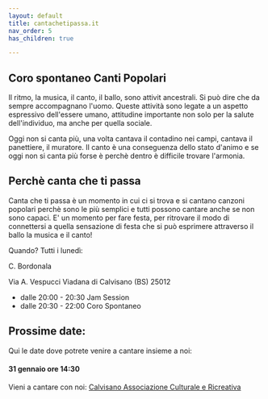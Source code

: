 ```yaml
---
layout: default
title: cantachetipassa.it
nav_order: 5
has_children: true

---
```



## Coro spontaneo Canti Popolari 

Il ritmo, la musica, il canto, il ballo, sono attivit ancestrali. Si può dire che da sempre accompagnano l'uomo. Queste attività sono legate a un aspetto espressivo dell'essere umano, attitudine importante non solo per la salute dell'individuo, ma anche per quella sociale.

Oggi non si canta più, una volta cantava il contadino nei campi, cantava il panettiere, il muratore. Il canto è una conseguenza dello stato d'animo e se oggi non si canta più forse è perchè dentro è difficile trovare l'armonia.

## Perchè  canta che ti passa

Canta che ti passa è un momento in cui ci si trova e si cantano canzoni popolari perchè sono le più semplici e tutti possono cantare anche se non sono capaci. 
E'  un momento per fare festa, per ritrovare il modo di connettersi a quella sensazione di festa che si può esprimere attraverso il ballo la musica  e il canto!


Quando? Tutti i lunedì:

C. Bordonala

Via A. Vespucci
Viadana di Calvisano 
(BS) 25012 

- dalle 20:00 - 20:30 Jam Session
- dalle 20:30 - 22:00 Coro Spontaneo


## Prossime date:

Qui le date dove potrete venire a cantare insieme a noi:

#### 31 gennaio ore 14:30

Vieni a cantare con noi: <a href="https://g.co/kgs/FGuUpht" target="_blank">Calvisano Associazione Culturale e Ricreativa</a>
 